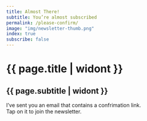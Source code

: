```yaml
---
title: Almost There!
subtitle: You’re almost subscribed
permalink: /please-confirm/
image: "img/newsletter-thumb.png"
index: true
subscribe: false
---
```

# {{ page.title | widont }}
## {{ page.subtitle | widont }}

I’ve sent you an email that contains a confrimation link.  
Tap on it to join the newsletter.
